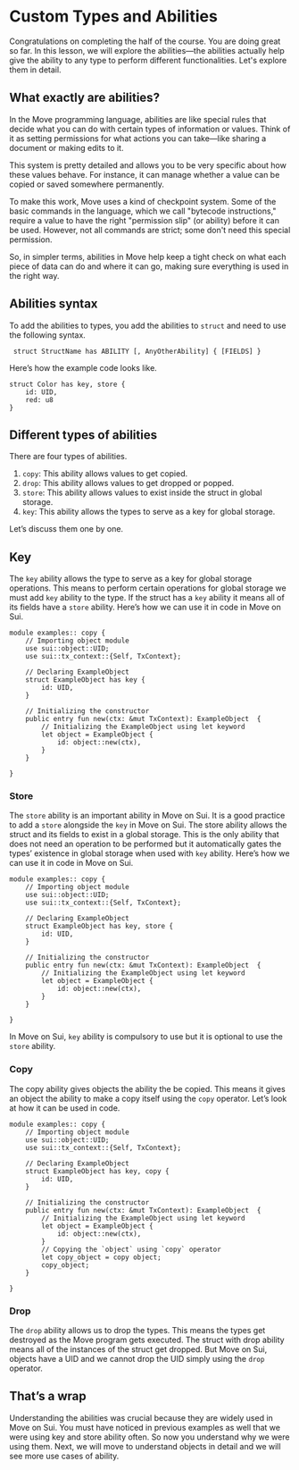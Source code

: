 # Custom Types and Abilities

Congratulations on completing the half of the course. You are doing great so far. In this lesson, we will explore the abilities—the abilities actually help give the ability to any type to perform different functionalities. Let's explore them in detail.

## What exactly are abilities?

In the Move programming language, abilities are like special rules that decide what you can do with certain types of information or values. Think of it as setting permissions for what actions you can take—like sharing a document or making edits to it.

This system is pretty detailed and allows you to be very specific about how these values behave. For instance, it can manage whether a value can be copied or saved somewhere permanently.

To make this work, Move uses a kind of checkpoint system. Some of the basic commands in the language, which we call "bytecode instructions," require a value to have the right "permission slip" (or ability) before it can be used. However, not all commands are strict; some don't need this special permission.

So, in simpler terms, abilities in Move help keep a tight check on what each piece of data can do and where it can go, making sure everything is used in the right way.

## Abilities syntax

To add the abilities to types, you add the abilities to `struct` and need to use the following syntax.

```
 struct StructName has ABILITY [, AnyOtherAbility] { [FIELDS] }
```

Here’s how the example code looks like.

```
struct Color has key, store {
	id: UID,
	red: u8
}
```

## Different types of abilities

There are four types of abilities.

1. `copy`: This ability allows values to get copied.
2. `drop`: This ability allows values to get dropped or popped.
3. `store`:  This ability allows values to exist inside the struct in global storage.
4. `key`: This ability allows the types to serve as a key for global storage.

Let’s discuss them one by one.

## Key

The `key` ability allows the type to serve as a key for global storage operations. This means to perform certain operations for global storage we must add `key` ability to the type. If the struct has a `key` ability it means all of its fields have a `store` ability. Here’s how we can use it in code in Move on Sui.

```
module examples:: copy {
	// Importing object module
	use sui::object::UID;
	use sui::tx_context::{Self, TxContext};

	// Declaring ExampleObject
	struct ExampleObject has key {
		id: UID,
	}

	// Initializing the constructor
	public entry fun new(ctx: &mut TxContext): ExampleObject  {
		// Initializing the ExampleObject using let keyword
		let object = ExampleObject {
			id: object::new(ctx),
		}
	}

}
```

### Store

The `store` ability is an important ability in Move on Sui. It is a good practice to add a `store` alongside the `key` in Move on Sui. The store ability allows the struct and its fields to exist in a global storage. This is the only ability that does not need an operation to be performed but it automatically gates the types’ existence in global storage when used with `key` ability. Here’s how we can use it in code in Move on Sui.

```
module examples:: copy {
	// Importing object module
	use sui::object::UID;
	use sui::tx_context::{Self, TxContext};

	// Declaring ExampleObject
	struct ExampleObject has key, store {
		id: UID,
	}

	// Initializing the constructor
	public entry fun new(ctx: &mut TxContext): ExampleObject  {
		// Initializing the ExampleObject using let keyword
		let object = ExampleObject {
			id: object::new(ctx),
		}
	}

}
```

In Move on Sui, `key` ability is compulsory to use but it is optional to use the `store` ability.

### Copy

The copy ability gives objects the ability the be copied. This means it gives an object the ability to make a copy itself using the `copy` operator. Let’s look at how it can be used in code.

```
module examples:: copy {
	// Importing object module
	use sui::object::UID;
	use sui::tx_context::{Self, TxContext};

	// Declaring ExampleObject
	struct ExampleObject has key, copy {
		id: UID,
	}

	// Initializing the constructor
	public entry fun new(ctx: &mut TxContext): ExampleObject  {
		// Initializing the ExampleObject using let keyword
		let object = ExampleObject {
			id: object::new(ctx),
		}
		// Copying the `object` using `copy` operator 
		let copy_object = copy object;
		copy_object;
	}

}
```

### Drop

The `drop` ability allows us to drop the types. This means the types get destroyed as the Move program gets executed. The struct with drop ability means all of the instances of the struct get dropped. But Move on Sui, objects have a UID and we cannot drop the UID simply using the `drop` operator.  

## That’s a wrap

Understanding the abilities was crucial because they are widely used in Move on Sui. You must have noticed in previous examples as well that we were using key and store ability often. So now you understand why we were using them. Next, we will move to understand objects in detail and we will see more use cases of ability.